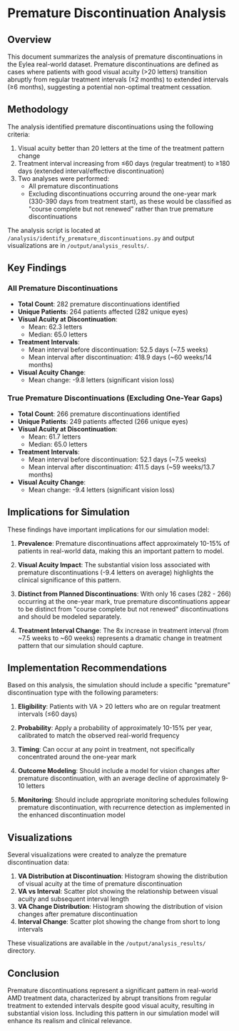 # Premature Discontinuation Analysis

## Overview

This document summarizes the analysis of premature discontinuations in the Eylea real-world dataset. Premature discontinuations are defined as cases where patients with good visual acuity (>20 letters) transition abruptly from regular treatment intervals (≤2 months) to extended intervals (≥6 months), suggesting a potential non-optimal treatment cessation.

## Methodology

The analysis identified premature discontinuations using the following criteria:
1. Visual acuity better than 20 letters at the time of the treatment pattern change
2. Treatment interval increasing from ≤60 days (regular treatment) to ≥180 days (extended interval/effective discontinuation)
3. Two analyses were performed:
   - All premature discontinuations
   - Excluding discontinuations occurring around the one-year mark (330-390 days from treatment start), as these would be classified as "course complete but not renewed" rather than true premature discontinuations

The analysis script is located at `/analysis/identify_premature_discontinuations.py` and output visualizations are in `/output/analysis_results/`.

## Key Findings

### All Premature Discontinuations

- **Total Count**: 282 premature discontinuations identified
- **Unique Patients**: 264 patients affected (282 unique eyes)
- **Visual Acuity at Discontinuation**:
  - Mean: 62.3 letters
  - Median: 65.0 letters
- **Treatment Intervals**:
  - Mean interval before discontinuation: 52.5 days (~7.5 weeks)
  - Mean interval after discontinuation: 418.9 days (~60 weeks/14 months)
- **Visual Acuity Change**:
  - Mean change: -9.8 letters (significant vision loss)

### True Premature Discontinuations (Excluding One-Year Gaps)

- **Total Count**: 266 premature discontinuations identified
- **Unique Patients**: 249 patients affected (266 unique eyes)
- **Visual Acuity at Discontinuation**:
  - Mean: 61.7 letters
  - Median: 65.0 letters
- **Treatment Intervals**:
  - Mean interval before discontinuation: 52.1 days (~7.5 weeks)
  - Mean interval after discontinuation: 411.5 days (~59 weeks/13.7 months)
- **Visual Acuity Change**:
  - Mean change: -9.4 letters (significant vision loss)

## Implications for Simulation

These findings have important implications for our simulation model:

1. **Prevalence**: Premature discontinuations affect approximately 10-15% of patients in real-world data, making this an important pattern to model.

2. **Visual Acuity Impact**: The substantial vision loss associated with premature discontinuations (-9.4 letters on average) highlights the clinical significance of this pattern.

3. **Distinct from Planned Discontinuations**: With only 16 cases (282 - 266) occurring at the one-year mark, true premature discontinuations appear to be distinct from "course complete but not renewed" discontinuations and should be modeled separately.

4. **Treatment Interval Change**: The 8x increase in treatment interval (from ~7.5 weeks to ~60 weeks) represents a dramatic change in treatment pattern that our simulation should capture.

## Implementation Recommendations

Based on this analysis, the simulation should include a specific "premature" discontinuation type with the following parameters:

1. **Eligibility**: Patients with VA > 20 letters who are on regular treatment intervals (≤60 days)

2. **Probability**: Apply a probability of approximately 10-15% per year, calibrated to match the observed real-world frequency

3. **Timing**: Can occur at any point in treatment, not specifically concentrated around the one-year mark

4. **Outcome Modeling**: Should include a model for vision changes after premature discontinuation, with an average decline of approximately 9-10 letters

5. **Monitoring**: Should include appropriate monitoring schedules following premature discontinuation, with recurrence detection as implemented in the enhanced discontinuation model

## Visualizations

Several visualizations were created to analyze the premature discontinuation data:

1. **VA Distribution at Discontinuation**: Histogram showing the distribution of visual acuity at the time of premature discontinuation
2. **VA vs Interval**: Scatter plot showing the relationship between visual acuity and subsequent interval length
3. **VA Change Distribution**: Histogram showing the distribution of vision changes after premature discontinuation
4. **Interval Change**: Scatter plot showing the change from short to long intervals

These visualizations are available in the `/output/analysis_results/` directory.

## Conclusion

Premature discontinuations represent a significant pattern in real-world AMD treatment data, characterized by abrupt transitions from regular treatment to extended intervals despite good visual acuity, resulting in substantial vision loss. Including this pattern in our simulation model will enhance its realism and clinical relevance.